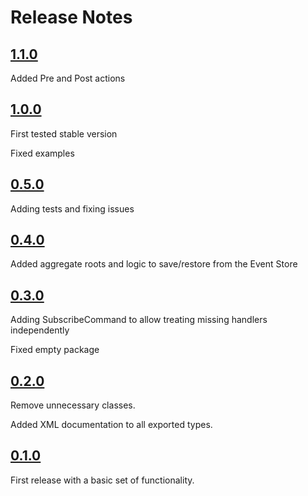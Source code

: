 Release Notes
=============

## [1.1.0](https://github.com/griffo-io/easy-evs/releases/tag/1.1.0)

Added Pre and Post actions


## [1.0.0](https://github.com/griffo-io/easy-evs/releases/tag/1.0.0)

First tested stable version

Fixed examples


## [0.5.0](https://github.com/griffo-io/easy-evs/releases/tag/0.5.0)

Adding tests and fixing issues


## [0.4.0](https://github.com/griffo-io/easy-evs/releases/tag/0.4.0)

Added aggregate roots and logic to save/restore from the Event Store


## [0.3.0](https://github.com/griffo-io/easy-evs/releases/tag/0.3.0)

Adding SubscribeCommand to allow treating missing handlers independently

Fixed empty package


## [0.2.0](https://github.com/griffo-io/easy-evs/releases/tag/0.2.0)

Remove unnecessary classes.

Added XML documentation to all exported types.


## [0.1.0](https://github.com/griffo-io/easy-evs/releases/tag/0.1.0)

First release with a basic set of functionality.
